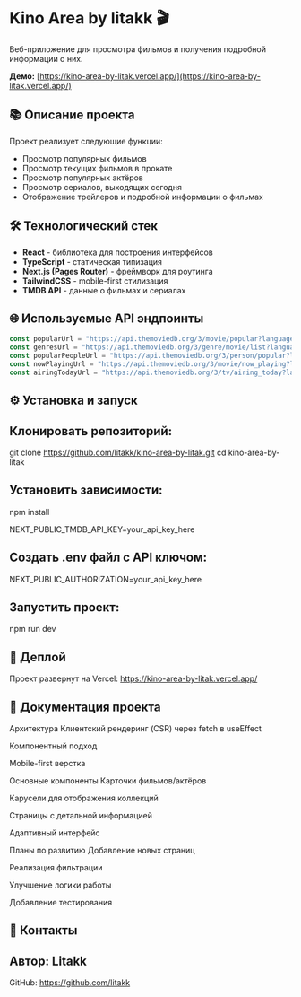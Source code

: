# Kino Area by litakk 🎬

Веб-приложение для просмотра фильмов и получения подробной информации о них.

**Демо:** [https://kino-area-by-litak.vercel.app/](https://kino-area-by-litak.vercel.app/)

## 📚 Описание проекта

Проект реализует следующие функции:
- Просмотр популярных фильмов
- Просмотр текущих фильмов в прокате
- Просмотр популярных актёров
- Просмотр сериалов, выходящих сегодня
- Отображение трейлеров и подробной информации о фильмах

## 🛠 Технологический стек
- **React** - библиотека для построения интерфейсов
- **TypeScript** - статическая типизация
- **Next.js (Pages Router)** - фреймворк для роутинга
- **TailwindCSS** - mobile-first стилизация
- **TMDB API** - данные о фильмах и сериалах

## 🌐 Используемые API эндпоинты
```javascript
const popularUrl = "https://api.themoviedb.org/3/movie/popular?language=en-US&page=1";
const genresUrl = "https://api.themoviedb.org/3/genre/movie/list?language=en";
const popularPeopleUrl = "https://api.themoviedb.org/3/person/popular?language=en-US&page=1";
const nowPlayingUrl = "https://api.themoviedb.org/3/movie/now_playing?language=en-US&page=1";
const airingTodayUrl = "https://api.themoviedb.org/3/tv/airing_today?language=en-US&page=1";
```
## ⚙️ Установка и запуск
## Клонировать репозиторий:

git clone https://github.com/litakk/kino-area-by-litak.git
cd kino-area-by-litak

## Установить зависимости:

npm install

NEXT_PUBLIC_TMDB_API_KEY=your_api_key_here

## Создать .env файл с API ключом:

NEXT_PUBLIC_AUTHORIZATION=your_api_key_here

## Запустить проект:

npm run dev

## 🚀 Деплой
Проект развернут на Vercel:
https://kino-area-by-litak.vercel.app/

## 📄 Документация проекта
Архитектура
Клиентский рендеринг (CSR) через fetch в useEffect

Компонентный подход

Mobile-first верстка

Основные компоненты
Карточки фильмов/актёров

Карусели для отображения коллекций

Страницы с детальной информацией

Адаптивный интерфейс

Планы по развитию
Добавление новых страниц

Реализация фильтрации

Улучшение логики работы

Добавление тестирования

## 🤝 Контакты
## Автор: Litakk
GitHub: https://github.com/litakk
